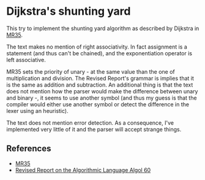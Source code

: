 # Dijkstra's shunting yard 

This try to implement the shunting yard algorithm as described by Dijkstra in
[MR35](http://www.cs.utexas.edu/~EWD/MCReps/MR35.PDF).

The text makes no mention of right associativity.  In fact assignment is a statement (and thus can't be chained),
and the exponentiation operator is left associative.

MR35 sets the priority of unary - at the same value than the one of multiplication and division.  The Revised Report's
grammar is implies that it is the same as addition and subtraction.  An additional thing is that the text does not
mention how the parser would make the difference between unary and binary -, it seems to use another symbol (and thus
my guess is that the compiler would either use another symbol or detect the difference in the lexer using an heuristic).

The text does not mention error detection.  As a consequence, I've implemented very little of it and the parser will
accept strange things. 

## References

- [MR35](http://www.cs.utexas.edu/~EWD/MCReps/MR35.PDF)
- [Revised Report on the Algorithmic Language Algol 60](http://www.masswerk.at/algol60/report.htm)

